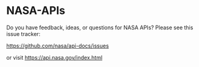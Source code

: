 NASA-APIs
=========

Do you have feedback, ideas, or questions for NASA APIs? Please see this issue tracker:

https://github.com/nasa/api-docs/issues

or visit https://api.nasa.gov/index.html

